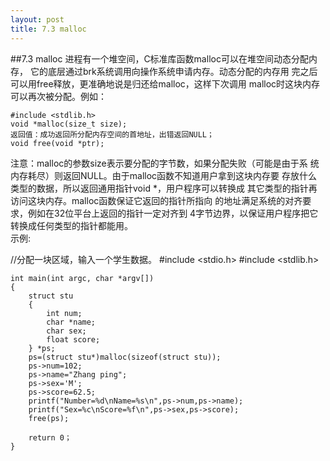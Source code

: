 ```yaml
---
layout: post
title: 7.3 malloc
---
```


##7.3 malloc
进程有一个堆空间，C标准库函数malloc可以在堆空间动态分配内存，
它的底层通过brk系统调用向操作系统申请内存。动态分配的内存用
完之后可以用free释放，更准确地说是归还给malloc，这样下次调用
malloc时这块内存可以再次被分配。例如：

    #include <stdlib.h>
    void *malloc(size_t size);
    返回值：成功返回所分配内存空间的首地址，出错返回NULL；
    void free(void *ptr);

注意：malloc的参数size表示要分配的字节数，如果分配失败（可能是由于系
统内存耗尽）则返回NULL。由于malloc函数不知道用户拿到这块内存要
存放什么类型的数据，所以返回通用指针void \*，用户程序可以转换成
其它类型的指针再访问这块内存。malloc函数保证它返回的指针所指向
的地址满足系统的对齐要求，例如在32位平台上返回的指针一定对齐到
4字节边界，以保证用户程序把它转换成任何类型的指针都能用。<br>
示例:

   //分配一块区域，输入一个学生数据。
    #include <stdio.h>
    #include <stdlib.h>

    int main(int argc, char *argv[])
    {
        struct stu
        {
            int num;
            char *name;
            char sex;
            float score;
        } *ps;
        ps=(struct stu*)malloc(sizeof(struct stu));
        ps->num=102;
        ps->name="Zhang ping";
        ps->sex='M';
        ps->score=62.5;
        printf("Number=%d\nName=%s\n",ps->num,ps->name);
        printf("Sex=%c\nScore=%f\n",ps->sex,ps->score);
        free(ps);
    
        return 0；
    } 



